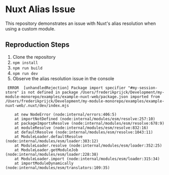 # Nuxt Alias Issue

This repository demonstrates an issue with Nuxt's alias resolution when using a custom module.

## Reproduction Steps

1. Clone the repository
2. `npm install`
4. `npm run build`
4. `npm run dev`
5. Observe the alias resolution issue in the console

```
 ERROR  [unhandledRejection] Package import specifier "#my-session-store" is not defined in package /Users/frederikprijck/Development/my-module-monorepo/examples/example-nuxt-web/package.json imported from /Users/frederikprijck/Development/my-module-monorepo/examples/example-nuxt-web/.nuxt/dev/index.mjs

    at new NodeError (node:internal/errors:406:5)
    at importNotDefined (node:internal/modules/esm/resolve:257:10)
    at packageImportsResolve (node:internal/modules/esm/resolve:678:9)
    at moduleResolve (node:internal/modules/esm/resolve:832:16)
    at defaultResolve (node:internal/modules/esm/resolve:1043:11)
    at ModuleLoader.defaultResolve (node:internal/modules/esm/loader:383:12)
    at ModuleLoader.resolve (node:internal/modules/esm/loader:352:25)
    at ModuleLoader.getModuleJob (node:internal/modules/esm/loader:228:38)
    at ModuleLoader.import (node:internal/modules/esm/loader:315:34)
    at importModuleDynamically (node:internal/modules/esm/translators:109:35)
```


